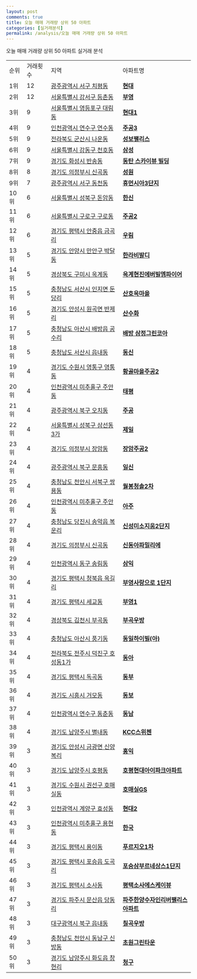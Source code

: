 ```yaml
---
layout: post
comments: true
title: 오늘 매매 거래량 상위 50 아파트
categories: [실거래분석]
permalink: /analysis/오늘 매매 거래량 상위 50 아파트
---
```


오늘 매매 거래량 상위 50 아파트 실거래 분석

<table>
  <tr>
    <td>순위</td>
    <td>거래횟수</td>
    <td>지역</td>
    <td>아파트명</td>
  </tr>

  <tr>
    <td>1위</td>
    <td>12</td>
    <td><a href="/apt/광주광역시 서구 치평동">광주광역시 서구 치평동</a></td>
    <td colspan="4" style="font-weight: bold;"><a href="https://search.naver.com/search.naver?query=치평동 현대">현대</a></td>
  </tr>

  <tr>
    <td>2위</td>
    <td>12</td>
    <td><a href="/apt/서울특별시 강서구 등촌동">서울특별시 강서구 등촌동</a></td>
    <td colspan="4" style="font-weight: bold;"><a href="https://search.naver.com/search.naver?query=등촌동 부영">부영</a></td>
  </tr>

  <tr>
    <td>3위</td>
    <td>9</td>
    <td><a href="/apt/서울특별시 영등포구 대림동">서울특별시 영등포구 대림동</a></td>
    <td colspan="4" style="font-weight: bold;"><a href="https://search.naver.com/search.naver?query=대림동 현대1">현대1</a></td>
  </tr>

  <tr>
    <td>4위</td>
    <td>9</td>
    <td><a href="/apt/인천광역시 연수구 연수동">인천광역시 연수구 연수동</a></td>
    <td colspan="4" style="font-weight: bold;"><a href="https://search.naver.com/search.naver?query=연수동 주공3">주공3</a></td>
  </tr>

  <tr>
    <td>5위</td>
    <td>9</td>
    <td><a href="/apt/전라북도 군산시 나운동">전라북도 군산시 나운동</a></td>
    <td colspan="4" style="font-weight: bold;"><a href="https://search.naver.com/search.naver?query=나운동 성보팰리스">성보팰리스</a></td>
  </tr>

  <tr>
    <td>6위</td>
    <td>9</td>
    <td><a href="/apt/서울특별시 강동구 천호동">서울특별시 강동구 천호동</a></td>
    <td colspan="4" style="font-weight: bold;"><a href="https://search.naver.com/search.naver?query=천호동 삼성">삼성</a></td>
  </tr>

  <tr>
    <td>7위</td>
    <td>9</td>
    <td><a href="/apt/경기도 화성시 반송동">경기도 화성시 반송동</a></td>
    <td colspan="4" style="font-weight: bold;"><a href="https://search.naver.com/search.naver?query=반송동 동탄 스카이뷰 빌딩">동탄 스카이뷰 빌딩</a></td>
  </tr>

  <tr>
    <td>8위</td>
    <td>8</td>
    <td><a href="/apt/경기도 의정부시 신곡동">경기도 의정부시 신곡동</a></td>
    <td colspan="4" style="font-weight: bold;"><a href="https://search.naver.com/search.naver?query=신곡동 성원">성원</a></td>
  </tr>

  <tr>
    <td>9위</td>
    <td>7</td>
    <td><a href="/apt/광주광역시 서구 동천동">광주광역시 서구 동천동</a></td>
    <td colspan="4" style="font-weight: bold;"><a href="https://search.naver.com/search.naver?query=동천동 휴먼시아3단지">휴먼시아3단지</a></td>
  </tr>

  <tr>
    <td>10위</td>
    <td>6</td>
    <td><a href="/apt/서울특별시 성북구 돈암동">서울특별시 성북구 돈암동</a></td>
    <td colspan="4" style="font-weight: bold;"><a href="https://search.naver.com/search.naver?query=돈암동 한신">한신</a></td>
  </tr>

  <tr>
    <td>11위</td>
    <td>6</td>
    <td><a href="/apt/서울특별시 구로구 구로동">서울특별시 구로구 구로동</a></td>
    <td colspan="4" style="font-weight: bold;"><a href="https://search.naver.com/search.naver?query=구로동 주공2">주공2</a></td>
  </tr>

  <tr>
    <td>12위</td>
    <td>6</td>
    <td><a href="/apt/경기도 평택시 안중읍 금곡리">경기도 평택시 안중읍 금곡리</a></td>
    <td colspan="4" style="font-weight: bold;"><a href="https://search.naver.com/search.naver?query=안중읍 금곡리 우림">우림</a></td>
  </tr>

  <tr>
    <td>13위</td>
    <td>5</td>
    <td><a href="/apt/경기도 안양시 만안구 박달동">경기도 안양시 만안구 박달동</a></td>
    <td colspan="4" style="font-weight: bold;"><a href="https://search.naver.com/search.naver?query=박달동 한라비발디">한라비발디</a></td>
  </tr>

  <tr>
    <td>14위</td>
    <td>5</td>
    <td><a href="/apt/경상북도 구미시 옥계동">경상북도 구미시 옥계동</a></td>
    <td colspan="4" style="font-weight: bold;"><a href="https://search.naver.com/search.naver?query=옥계동 옥계현진에버빌엠파이어">옥계현진에버빌엠파이어</a></td>
  </tr>

  <tr>
    <td>15위</td>
    <td>5</td>
    <td><a href="/apt/충청남도 서산시 인지면 둔당리">충청남도 서산시 인지면 둔당리</a></td>
    <td colspan="4" style="font-weight: bold;"><a href="https://search.naver.com/search.naver?query=인지면 둔당리 산호옥마을">산호옥마을</a></td>
  </tr>

  <tr>
    <td>16위</td>
    <td>5</td>
    <td><a href="/apt/경기도 안성시 원곡면 반제리">경기도 안성시 원곡면 반제리</a></td>
    <td colspan="4" style="font-weight: bold;"><a href="https://search.naver.com/search.naver?query=원곡면 반제리 산수화">산수화</a></td>
  </tr>

  <tr>
    <td>17위</td>
    <td>5</td>
    <td><a href="/apt/충청남도 아산시 배방읍 공수리">충청남도 아산시 배방읍 공수리</a></td>
    <td colspan="4" style="font-weight: bold;"><a href="https://search.naver.com/search.naver?query=배방읍 공수리 배방 삼정그린코아">배방 삼정그린코아</a></td>
  </tr>

  <tr>
    <td>18위</td>
    <td>5</td>
    <td><a href="/apt/충청남도 서산시 읍내동">충청남도 서산시 읍내동</a></td>
    <td colspan="4" style="font-weight: bold;"><a href="https://search.naver.com/search.naver?query=읍내동 동신">동신</a></td>
  </tr>

  <tr>
    <td>19위</td>
    <td>4</td>
    <td><a href="/apt/경기도 수원시 영통구 영통동">경기도 수원시 영통구 영통동</a></td>
    <td colspan="4" style="font-weight: bold;"><a href="https://search.naver.com/search.naver?query=영통동 황골마을주공2">황골마을주공2</a></td>
  </tr>

  <tr>
    <td>20위</td>
    <td>4</td>
    <td><a href="/apt/인천광역시 미추홀구 주안동">인천광역시 미추홀구 주안동</a></td>
    <td colspan="4" style="font-weight: bold;"><a href="https://search.naver.com/search.naver?query=주안동 태평">태평</a></td>
  </tr>

  <tr>
    <td>21위</td>
    <td>4</td>
    <td><a href="/apt/광주광역시 북구 오치동">광주광역시 북구 오치동</a></td>
    <td colspan="4" style="font-weight: bold;"><a href="https://search.naver.com/search.naver?query=오치동 주공">주공</a></td>
  </tr>

  <tr>
    <td>22위</td>
    <td>4</td>
    <td><a href="/apt/서울특별시 성북구 삼선동3가">서울특별시 성북구 삼선동3가</a></td>
    <td colspan="4" style="font-weight: bold;"><a href="https://search.naver.com/search.naver?query=삼선동3가 제일">제일</a></td>
  </tr>

  <tr>
    <td>23위</td>
    <td>4</td>
    <td><a href="/apt/경기도 의정부시 장암동">경기도 의정부시 장암동</a></td>
    <td colspan="4" style="font-weight: bold;"><a href="https://search.naver.com/search.naver?query=장암동 장암주공2">장암주공2</a></td>
  </tr>

  <tr>
    <td>24위</td>
    <td>4</td>
    <td><a href="/apt/광주광역시 북구 문흥동">광주광역시 북구 문흥동</a></td>
    <td colspan="4" style="font-weight: bold;"><a href="https://search.naver.com/search.naver?query=문흥동 일신">일신</a></td>
  </tr>

  <tr>
    <td>25위</td>
    <td>4</td>
    <td><a href="/apt/충청남도 천안시 서북구 쌍용동">충청남도 천안시 서북구 쌍용동</a></td>
    <td colspan="4" style="font-weight: bold;"><a href="https://search.naver.com/search.naver?query=쌍용동 월봉청솔2차">월봉청솔2차</a></td>
  </tr>

  <tr>
    <td>26위</td>
    <td>4</td>
    <td><a href="/apt/인천광역시 미추홀구 주안동">인천광역시 미추홀구 주안동</a></td>
    <td colspan="4" style="font-weight: bold;"><a href="https://search.naver.com/search.naver?query=주안동 아주">아주</a></td>
  </tr>

  <tr>
    <td>27위</td>
    <td>4</td>
    <td><a href="/apt/충청남도 당진시 송악읍 복운리">충청남도 당진시 송악읍 복운리</a></td>
    <td colspan="4" style="font-weight: bold;"><a href="https://search.naver.com/search.naver?query=송악읍 복운리 신성미소지움2단지">신성미소지움2단지</a></td>
  </tr>

  <tr>
    <td>28위</td>
    <td>4</td>
    <td><a href="/apt/경기도 의정부시 신곡동">경기도 의정부시 신곡동</a></td>
    <td colspan="4" style="font-weight: bold;"><a href="https://search.naver.com/search.naver?query=신곡동 신동아파밀리에">신동아파밀리에</a></td>
  </tr>

  <tr>
    <td>29위</td>
    <td>4</td>
    <td><a href="/apt/인천광역시 동구 송림동">인천광역시 동구 송림동</a></td>
    <td colspan="4" style="font-weight: bold;"><a href="https://search.naver.com/search.naver?query=송림동 삼익">삼익</a></td>
  </tr>

  <tr>
    <td>30위</td>
    <td>4</td>
    <td><a href="/apt/경기도 평택시 청북읍 옥길리">경기도 평택시 청북읍 옥길리</a></td>
    <td colspan="4" style="font-weight: bold;"><a href="https://search.naver.com/search.naver?query=청북읍 옥길리 부영사랑으로 1단지">부영사랑으로 1단지</a></td>
  </tr>

  <tr>
    <td>31위</td>
    <td>4</td>
    <td><a href="/apt/경기도 평택시 세교동">경기도 평택시 세교동</a></td>
    <td colspan="4" style="font-weight: bold;"><a href="https://search.naver.com/search.naver?query=세교동 부영1">부영1</a></td>
  </tr>

  <tr>
    <td>32위</td>
    <td>4</td>
    <td><a href="/apt/경상북도 김천시 부곡동">경상북도 김천시 부곡동</a></td>
    <td colspan="4" style="font-weight: bold;"><a href="https://search.naver.com/search.naver?query=부곡동 부곡우방">부곡우방</a></td>
  </tr>

  <tr>
    <td>33위</td>
    <td>4</td>
    <td><a href="/apt/충청남도 아산시 풍기동">충청남도 아산시 풍기동</a></td>
    <td colspan="4" style="font-weight: bold;"><a href="https://search.naver.com/search.naver?query=풍기동 동일하이빌(아)">동일하이빌(아)</a></td>
  </tr>

  <tr>
    <td>34위</td>
    <td>4</td>
    <td><a href="/apt/전라북도 전주시 덕진구 호성동1가">전라북도 전주시 덕진구 호성동1가</a></td>
    <td colspan="4" style="font-weight: bold;"><a href="https://search.naver.com/search.naver?query=호성동1가 동아">동아</a></td>
  </tr>

  <tr>
    <td>35위</td>
    <td>4</td>
    <td><a href="/apt/경기도 평택시 독곡동">경기도 평택시 독곡동</a></td>
    <td colspan="4" style="font-weight: bold;"><a href="https://search.naver.com/search.naver?query=독곡동 동부">동부</a></td>
  </tr>

  <tr>
    <td>36위</td>
    <td>4</td>
    <td><a href="/apt/경기도 시흥시 거모동">경기도 시흥시 거모동</a></td>
    <td colspan="4" style="font-weight: bold;"><a href="https://search.naver.com/search.naver?query=거모동 동보">동보</a></td>
  </tr>

  <tr>
    <td>37위</td>
    <td>4</td>
    <td><a href="/apt/인천광역시 연수구 동춘동">인천광역시 연수구 동춘동</a></td>
    <td colspan="4" style="font-weight: bold;"><a href="https://search.naver.com/search.naver?query=동춘동 동남">동남</a></td>
  </tr>

  <tr>
    <td>38위</td>
    <td>4</td>
    <td><a href="/apt/경기도 남양주시 별내동">경기도 남양주시 별내동</a></td>
    <td colspan="4" style="font-weight: bold;"><a href="https://search.naver.com/search.naver?query=별내동 KCC스위첸">KCC스위첸</a></td>
  </tr>

  <tr>
    <td>39위</td>
    <td>3</td>
    <td><a href="/apt/경기도 안성시 금광면 신양복리">경기도 안성시 금광면 신양복리</a></td>
    <td colspan="4" style="font-weight: bold;"><a href="https://search.naver.com/search.naver?query=금광면 신양복리 홍익">홍익</a></td>
  </tr>

  <tr>
    <td>40위</td>
    <td>3</td>
    <td><a href="/apt/경기도 남양주시 호평동">경기도 남양주시 호평동</a></td>
    <td colspan="4" style="font-weight: bold;"><a href="https://search.naver.com/search.naver?query=호평동 호평현대아이파크아파트">호평현대아이파크아파트</a></td>
  </tr>

  <tr>
    <td>41위</td>
    <td>3</td>
    <td><a href="/apt/경기도 수원시 권선구 호매실동">경기도 수원시 권선구 호매실동</a></td>
    <td colspan="4" style="font-weight: bold;"><a href="https://search.naver.com/search.naver?query=호매실동 호매실GS">호매실GS</a></td>
  </tr>

  <tr>
    <td>42위</td>
    <td>3</td>
    <td><a href="/apt/인천광역시 계양구 효성동">인천광역시 계양구 효성동</a></td>
    <td colspan="4" style="font-weight: bold;"><a href="https://search.naver.com/search.naver?query=효성동 현대2">현대2</a></td>
  </tr>

  <tr>
    <td>43위</td>
    <td>3</td>
    <td><a href="/apt/인천광역시 미추홀구 용현동">인천광역시 미추홀구 용현동</a></td>
    <td colspan="4" style="font-weight: bold;"><a href="https://search.naver.com/search.naver?query=용현동 한국">한국</a></td>
  </tr>

  <tr>
    <td>44위</td>
    <td>3</td>
    <td><a href="/apt/경기도 평택시 용이동">경기도 평택시 용이동</a></td>
    <td colspan="4" style="font-weight: bold;"><a href="https://search.naver.com/search.naver?query=용이동 푸르지오1차">푸르지오1차</a></td>
  </tr>

  <tr>
    <td>45위</td>
    <td>3</td>
    <td><a href="/apt/경기도 평택시 포승읍 도곡리">경기도 평택시 포승읍 도곡리</a></td>
    <td colspan="4" style="font-weight: bold;"><a href="https://search.naver.com/search.naver?query=포승읍 도곡리 포승삼부르네상스1단지">포승삼부르네상스1단지</a></td>
  </tr>

  <tr>
    <td>46위</td>
    <td>3</td>
    <td><a href="/apt/경기도 평택시 소사동">경기도 평택시 소사동</a></td>
    <td colspan="4" style="font-weight: bold;"><a href="https://search.naver.com/search.naver?query=소사동 평택소사에스케이뷰">평택소사에스케이뷰</a></td>
  </tr>

  <tr>
    <td>47위</td>
    <td>3</td>
    <td><a href="/apt/경기도 파주시 문산읍 당동리">경기도 파주시 문산읍 당동리</a></td>
    <td colspan="4" style="font-weight: bold;"><a href="https://search.naver.com/search.naver?query=문산읍 당동리 파주한양수자인리버팰리스아파트">파주한양수자인리버팰리스아파트</a></td>
  </tr>

  <tr>
    <td>48위</td>
    <td>3</td>
    <td><a href="/apt/대구광역시 북구 읍내동">대구광역시 북구 읍내동</a></td>
    <td colspan="4" style="font-weight: bold;"><a href="https://search.naver.com/search.naver?query=읍내동 칠곡우방">칠곡우방</a></td>
  </tr>

  <tr>
    <td>49위</td>
    <td>3</td>
    <td><a href="/apt/충청남도 천안시 동남구 신방동">충청남도 천안시 동남구 신방동</a></td>
    <td colspan="4" style="font-weight: bold;"><a href="https://search.naver.com/search.naver?query=신방동 초원그린타운">초원그린타운</a></td>
  </tr>

  <tr>
    <td>50위</td>
    <td>3</td>
    <td><a href="/apt/경기도 남양주시 화도읍 창현리">경기도 남양주시 화도읍 창현리</a></td>
    <td colspan="4" style="font-weight: bold;"><a href="https://search.naver.com/search.naver?query=화도읍 창현리 청구">청구</a></td>
  </tr>

</table>
